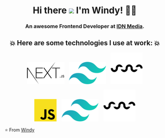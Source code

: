 <h1 align="center">Hi there <img src="https://user-images.githubusercontent.com/5679180/79618120-0daffb80-80be-11ea-819e-d2b0fa904d07.gif" width="27px"> I'm Windy! 👨‍💻 </h1>

<h3 align="center">
    An awesome Frontend Developer at <a href="https://www.idn.media">IDN Media</a>.  
</h3>

<h2 align="center">
 💥 Here are some technologies I use at work: 💥
</h2>
<p align="center">
<code><img height="70" src="https://github.com/windyaprilianispace/windyaprilianispace/blob/main/assets/nextjs.png"></code> &nbsp;&nbsp;
<code><img height="70" src="https://github.com/windyaprilianispace/windyaprilianispace/blob/main/assets/tailwindcss.svg"></code> &nbsp;&nbsp;
<code><img height="100" src="https://github.com/windyaprilianispace/windyaprilianispace/blob/main/assets/swr.svg"></code>
</p>

<p align="center">
<code><img height="70" src="https://github.com/windyaprilianispace/windyaprilianispace/blob/main/assets/javascript.png"></code> &nbsp;&nbsp;
<code><img height="70" src="https://github.com/windyaprilianispace/windyaprilianispace/blob/main/assets/tailwindcss.svg"></code> &nbsp;&nbsp;
<code><img height="100" src="https://github.com/windyaprilianispace/windyaprilianispace/blob/main/assets/swr.svg"></code>
</p>

⭐️ From [Windy](https://github.com/windyaprilianispace)
